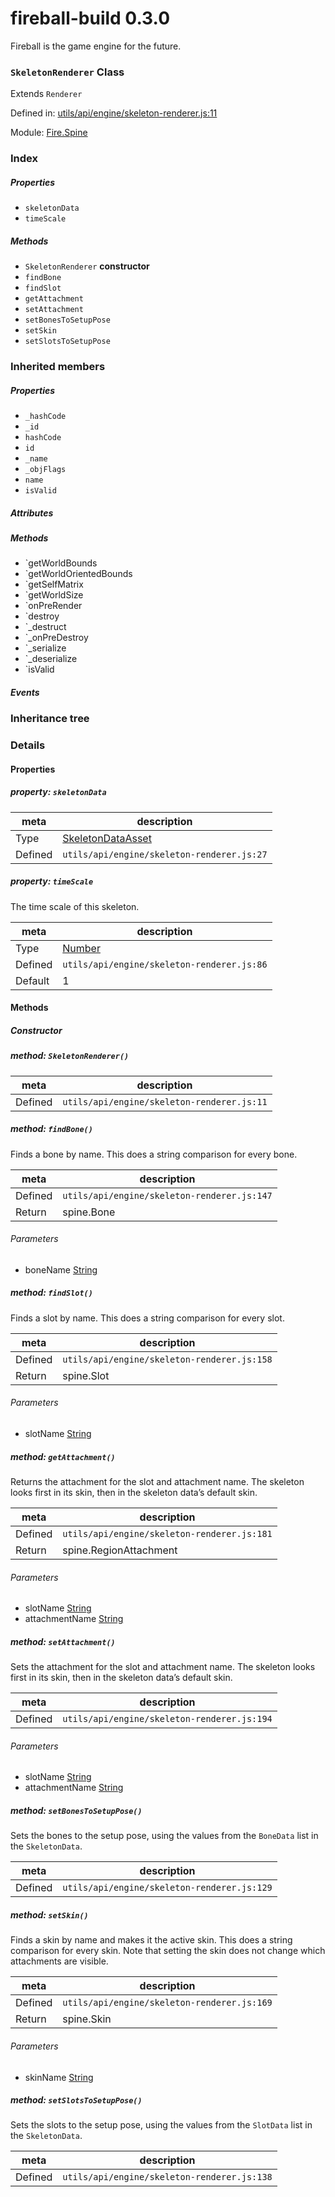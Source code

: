 
# fireball-build 0.3.0

Fireball is the game engine for the future.

### `SkeletonRenderer` Class

Extends `Renderer`

Defined in: [utils/api/engine/skeleton-renderer.js:11](../files/utils/api/engine/skeleton-renderer.js.js)

Module: [Fire.Spine](../modules/Fire.Spine.md)




 

### Index

##### Properties

  - `skeletonData`
  - `timeScale`



##### Methods

  - `SkeletonRenderer` **constructor**
  - `findBone`
  - `findSlot`
  - `getAttachment`
  - `setAttachment`
  - `setBonesToSetupPose`
  - `setSkin`
  - `setSlotsToSetupPose`




### Inherited members

##### Properties

- `_hashCode`
- `_id`
- `hashCode`
- `id`
- `_name`
- `_objFlags`
- `name`
- `isValid`

##### Attributes


##### Methods

- `getWorldBounds
- `getWorldOrientedBounds
- `getSelfMatrix
- `getWorldSize
- `onPreRender
- `destroy
- `_destruct
- `_onPreDestroy
- `_serialize
- `_deserialize
- `isValid

##### Events




### Inheritance tree


### Details


#### Properties



##### property: `skeletonData`



| meta | description |
|------|-------------|
| Type | <a href="../classes/SkeletonDataAsset.html" class="crosslink">SkeletonDataAsset</a> |
| Defined | `utils/api/engine/skeleton-renderer.js:27` |




##### property: `timeScale`

The time scale of this skeleton.

| meta | description |
|------|-------------|
| Type | <a href="https://developer.mozilla.org/en/JavaScript/Reference/Global_Objects/Number" class="crosslink external" target="_blank">Number</a> |
| Defined | `utils/api/engine/skeleton-renderer.js:86` |
| Default    | 1 |






<!-- Method Block -->
#### Methods

##### Constructor

##### method: `SkeletonRenderer()`



| meta | description |
|------|-------------|
| Defined | `utils/api/engine/skeleton-renderer.js:11` |



##### method: `findBone()`

Finds a bone by name. This does a string comparison for every bone.

| meta | description |
|------|-------------|
| Defined | `utils/api/engine/skeleton-renderer.js:147` |
| Return 		 | spine.Bone 

###### Parameters
- boneName <a href="https://developer.mozilla.org/en/JavaScript/Reference/Global_Objects/String" class="crosslink external" target="_blank">String</a>  


##### method: `findSlot()`

Finds a slot by name. This does a string comparison for every slot.

| meta | description |
|------|-------------|
| Defined | `utils/api/engine/skeleton-renderer.js:158` |
| Return 		 | spine.Slot 

###### Parameters
- slotName <a href="https://developer.mozilla.org/en/JavaScript/Reference/Global_Objects/String" class="crosslink external" target="_blank">String</a>  


##### method: `getAttachment()`

Returns the attachment for the slot and attachment name. The skeleton looks first in its skin, then in the
skeleton data’s default skin.

| meta | description |
|------|-------------|
| Defined | `utils/api/engine/skeleton-renderer.js:181` |
| Return 		 | spine.RegionAttachment | spine.BoundingBoxAttachment 

###### Parameters
- slotName <a href="https://developer.mozilla.org/en/JavaScript/Reference/Global_Objects/String" class="crosslink external" target="_blank">String</a>  
- attachmentName <a href="https://developer.mozilla.org/en/JavaScript/Reference/Global_Objects/String" class="crosslink external" target="_blank">String</a>  


##### method: `setAttachment()`

Sets the attachment for the slot and attachment name. The skeleton looks first in its skin, then in the
skeleton data’s default skin.

| meta | description |
|------|-------------|
| Defined | `utils/api/engine/skeleton-renderer.js:194` |

###### Parameters
- slotName <a href="https://developer.mozilla.org/en/JavaScript/Reference/Global_Objects/String" class="crosslink external" target="_blank">String</a>  
- attachmentName <a href="https://developer.mozilla.org/en/JavaScript/Reference/Global_Objects/String" class="crosslink external" target="_blank">String</a>  


##### method: `setBonesToSetupPose()`

Sets the bones to the setup pose, using the values from the `BoneData` list in the `SkeletonData`.

| meta | description |
|------|-------------|
| Defined | `utils/api/engine/skeleton-renderer.js:129` |



##### method: `setSkin()`

Finds a skin by name and makes it the active skin. This does a string comparison for every skin. Note that
setting the skin does not change which attachments are visible.

| meta | description |
|------|-------------|
| Defined | `utils/api/engine/skeleton-renderer.js:169` |
| Return 		 | spine.Skin 

###### Parameters
- skinName <a href="https://developer.mozilla.org/en/JavaScript/Reference/Global_Objects/String" class="crosslink external" target="_blank">String</a>  


##### method: `setSlotsToSetupPose()`

Sets the slots to the setup pose, using the values from the `SlotData` list in the `SkeletonData`.

| meta | description |
|------|-------------|
| Defined | `utils/api/engine/skeleton-renderer.js:138` |




